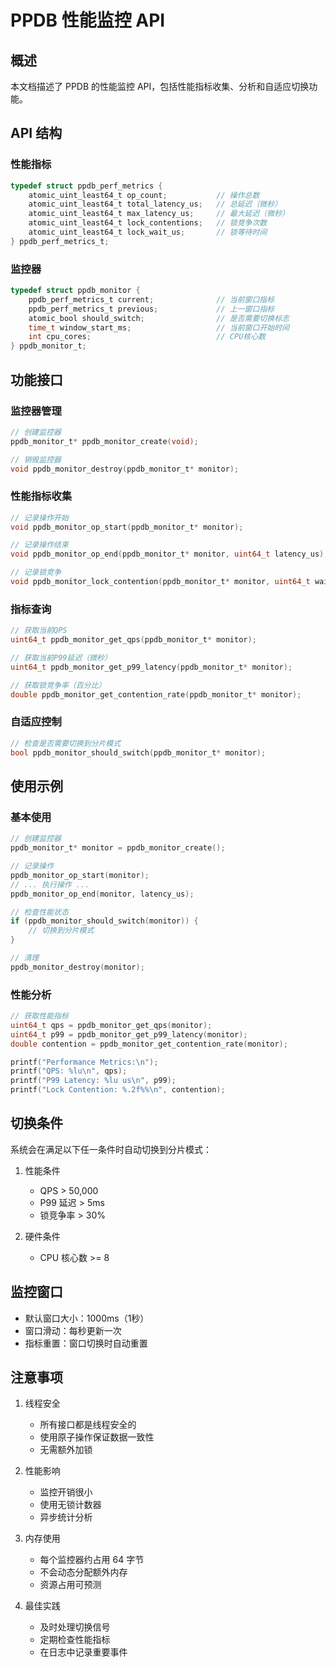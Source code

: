 # PPDB 性能监控 API

## 概述
本文档描述了 PPDB 的性能监控 API，包括性能指标收集、分析和自适应切换功能。

## API 结构

### 性能指标
```c
typedef struct ppdb_perf_metrics {
    atomic_uint_least64_t op_count;           // 操作总数
    atomic_uint_least64_t total_latency_us;   // 总延迟（微秒）
    atomic_uint_least64_t max_latency_us;     // 最大延迟（微秒）
    atomic_uint_least64_t lock_contentions;   // 锁竞争次数
    atomic_uint_least64_t lock_wait_us;       // 锁等待时间
} ppdb_perf_metrics_t;
```

### 监控器
```c
typedef struct ppdb_monitor {
    ppdb_perf_metrics_t current;              // 当前窗口指标
    ppdb_perf_metrics_t previous;             // 上一窗口指标
    atomic_bool should_switch;                // 是否需要切换标志
    time_t window_start_ms;                   // 当前窗口开始时间
    int cpu_cores;                            // CPU核心数
} ppdb_monitor_t;
```

## 功能接口

### 监控器管理
```c
// 创建监控器
ppdb_monitor_t* ppdb_monitor_create(void);

// 销毁监控器
void ppdb_monitor_destroy(ppdb_monitor_t* monitor);
```

### 性能指标收集
```c
// 记录操作开始
void ppdb_monitor_op_start(ppdb_monitor_t* monitor);

// 记录操作结束
void ppdb_monitor_op_end(ppdb_monitor_t* monitor, uint64_t latency_us);

// 记录锁竞争
void ppdb_monitor_lock_contention(ppdb_monitor_t* monitor, uint64_t wait_us);
```

### 指标查询
```c
// 获取当前QPS
uint64_t ppdb_monitor_get_qps(ppdb_monitor_t* monitor);

// 获取当前P99延迟（微秒）
uint64_t ppdb_monitor_get_p99_latency(ppdb_monitor_t* monitor);

// 获取锁竞争率（百分比）
double ppdb_monitor_get_contention_rate(ppdb_monitor_t* monitor);
```

### 自适应控制
```c
// 检查是否需要切换到分片模式
bool ppdb_monitor_should_switch(ppdb_monitor_t* monitor);
```

## 使用示例

### 基本使用
```c
// 创建监控器
ppdb_monitor_t* monitor = ppdb_monitor_create();

// 记录操作
ppdb_monitor_op_start(monitor);
// ... 执行操作 ...
ppdb_monitor_op_end(monitor, latency_us);

// 检查性能状态
if (ppdb_monitor_should_switch(monitor)) {
    // 切换到分片模式
}

// 清理
ppdb_monitor_destroy(monitor);
```

### 性能分析
```c
// 获取性能指标
uint64_t qps = ppdb_monitor_get_qps(monitor);
uint64_t p99 = ppdb_monitor_get_p99_latency(monitor);
double contention = ppdb_monitor_get_contention_rate(monitor);

printf("Performance Metrics:\n");
printf("QPS: %lu\n", qps);
printf("P99 Latency: %lu us\n", p99);
printf("Lock Contention: %.2f%%\n", contention);
```

## 切换条件

系统会在满足以下任一条件时自动切换到分片模式：
1. 性能条件
   - QPS > 50,000
   - P99 延迟 > 5ms
   - 锁竞争率 > 30%

2. 硬件条件
   - CPU 核心数 >= 8

## 监控窗口

- 默认窗口大小：1000ms（1秒）
- 窗口滑动：每秒更新一次
- 指标重置：窗口切换时自动重置

## 注意事项

1. 线程安全
   - 所有接口都是线程安全的
   - 使用原子操作保证数据一致性
   - 无需额外加锁

2. 性能影响
   - 监控开销很小
   - 使用无锁计数器
   - 异步统计分析

3. 内存使用
   - 每个监控器约占用 64 字节
   - 不会动态分配额外内存
   - 资源占用可预测

4. 最佳实践
   - 及时处理切换信号
   - 定期检查性能指标
   - 在日志中记录重要事件
